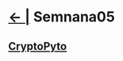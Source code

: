 # [← |](https://github.com/VGamezz19/skylab-boot-notes) Semnana05

## [CryptoPyto](https://github.com/VGamezz19/CryptoPyto)